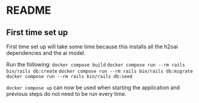 # README

## First time set up
First time set up will take some time because this installs all the h2oai dependencies and the ai model.

Run the following:
`docker compose build`
`docker compose run --rm rails bin/rails db:create`
`docker compose run --rm rails bin/rails db:migrate`
`docker compose run --rm rails bin/rails db:seed`

`docker compose up` can now be used when starting the application and previous steps do not need to be run every time.
